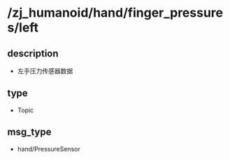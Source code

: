 # /zj_humanoid/hand/finger_pressures/left

## description
- 左手压力传感器数据

## type
- Topic

## msg_type
- hand/PressureSensor

